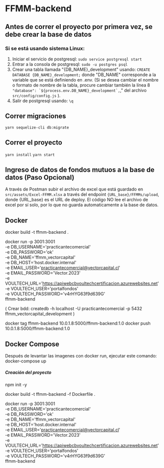 # FFMM-backend

## Antes de correr el proyecto por primera vez, se debe crear la base de datos 
### Si se está usando sistema Linux:
1. Iniciar el servicio de postgresql: ```sudo service postgresql start```
2. Entrar a la consola de postgresql: ```sudo -u postgres psql```
3. Crear una tabla llamada "{DB_NAME}_development" usando: ```CREATE DATABASE {DB_NAME}_development;``` donde "DB_NAME" corresponde a la variable que se está definiendo en .env. (Si se desea cambiar el nombre o formato de nombre de la tabla, procure cambiar también la línea 8 ``` "database": `${process.env.DB_NAME}_development`,```," del archivo ```src/config/config.js``` ).
4. Salir de postgresql usando:  ```\q```

## Correr migraciones
```yarn sequelize-cli db:migrate```

## Correr el proyecto
```yarn install```
```yarn start```

## Ingreso de datos de fondos mutuos a la base de datos (Paso Opcional)
A través de Postman subir el archivo de excel que está guardado en ```src/assets/Excel-FFMM.xlsx``` a través del endpoint ```{URL_base}/FFMMs/upload```, donde {URL_base} es el URL de deploy. El código NO lee el archivo de excel por sí solo, por lo que no guarda automaticamente a la base de datos.

## Docker 
docker build -t ffmm-backend .

docker run -p 3001:3001 \
  -e DB_USERNAME='practicantecomercial' \
  -e DB_PASSWORD='ok' \
  -e DB_NAME='ffmm_vectorcapital' \
  -e DB_HOST='host.docker.internal' \
  -e EMAIL_USER='practicantecomercial@vectorcapital.cl' \
  -e EMAIL_PASSWORD='Vector.2023' \
  -e VOULTECH_URL='https://apiwebcbvoultechcertificacion.azurewebsites.net' \
  -e VOULTECH_USER='portalfondos' \
  -e VOULTECH_PASSWORD='v4rHYG63f9d639G' \
  ffmm-backend

(
Crear bdd:
createdb -h localhost -U practicantecomercial -p 5432 ffmm_vectorcapital_development
)

docker tag ffmm-backend 10.0.1.8:5000/ffmm-backend:1.0
docker push 10.0.1.8:5000/ffmm-backend:1.0

## Docker Compose
Después de levantar las imagenes con docker run, ejecutar este comando:
docker-compose up

##### Creación del proyecto
npm init -y


docker build -t ffmm-backend -f Dockerfile .

docker run -p 3001:3001 \
  -e DB_USERNAME='practicantecomercial' \
  -e DB_PASSWORD='ok' \
  -e DB_NAME='ffmm_vectorcapital' \
  -e DB_HOST='host.docker.internal' \
  -e EMAIL_USER='practicantecomercial@vectorcapital.cl' \
  -e EMAIL_PASSWORD='Vector.2023' \
  -e VOULTECH_URL='https://apiwebcbvoultechcertificacion.azurewebsites.net' \
  -e VOULTECH_USER='portalfondos' \
  -e VOULTECH_PASSWORD='v4rHYG63f9d639G' \
  ffmm-backend
